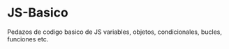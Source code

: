 # JS-Basico
Pedazos de codigo basico de JS variables, objetos, condicionales, bucles, funciones etc.
